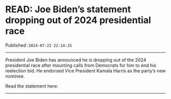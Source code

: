 # READ: Joe Biden’s statement dropping out of 2024 presidential race

Published :`2024-07-22 22:14:15`

---

President Joe Biden has announced he is dropping out of the 2024 presidential race after mounting calls from Democrats for him to end his reelection bid. He endorsed Vice President Kamala Harris as the party’s new nominee.

Read the statement here:

---

